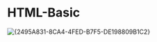 # HTML-Basic
![{2495A831-8CA4-4FED-B7F5-DE198809B1C2}](https://github.com/user-attachments/assets/e308f163-dbc2-464e-8c6f-491fc310bbb3)
